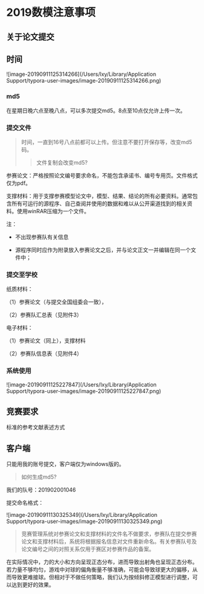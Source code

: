 # 2019数模注意事项

## 关于论文提交

## 时间

![image-20190911125314266](/Users/lxy/Library/Application Support/typora-user-images/image-20190911125314266.png)

### md5

在星期日晚六点至晚八点，可以多次提交md5。8点至10点仅允许上传一次。

### 提交文件

> 时间，一直到16号八点前都可以上传。但注意不要打开保存等，改变md5码。
>
> >  文件复制会改变md5?

参赛论文：严格按照论文编号要求命名，不能包含承诺书、编号专用页。文件格式仅为pdf。

支撑材料：用于支撑参赛模型论文中，模型、结果、结论的所有必要资料。通常包含所有可运行的源程序、自己查阅并使用的数据和难以从公开渠道找到的相关资料。使用winRAR压缩为一个文件。

注：

- 不出现参赛队有关信息

- 源程序同时应作为附录放入参赛论文之后，并与论文正文一并编辑在同一个文件中；

### 提交至学校

纸质材料：

（1）参赛论文（与提交全国组委会一致），

（2）参赛队汇总表（见附件3）

电子材料：

（1）参赛论文（同上），支撑材料

（2）参赛队信息表（见附件4）

### 系统使用

![image-20190911125227847](/Users/lxy/Library/Application Support/typora-user-images/image-20190911125227847.png)

## 竞赛要求

标准的参考文献表述方式

## 客户端

只能用我的账号提交，客户端仅为windows版的。

> 如何生成md5?

我们的队号：201902001046

提交命名格式：

![image-20190911130325349](/Users/lxy/Library/Application Support/typora-user-images/image-20190911130325349.png)

> 竞赛管理系统对参赛论文和支撑材料的文件名不做要求，参赛队在提交参赛论文和支撑材料后，系统将根据报名信息对文件重新命名。有关参赛队号及论文编号之间的对照关系仅用于赛区对参赛作品的备案。







在实际情况中，力的大小和方向呈现正态分布，进而导致出射角也呈现正态分布。若力量不够均匀，游戏中对球的偏角衡量不够准确，可能会导致球更大的偏移，从而导致更难接球。但相对于不做任何策略，我们认为按倾斜修正模型进行调整，可以达到更好的效果。